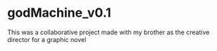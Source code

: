 # godMachine_v0.1
This was a collaborative project made with my brother as the creative director for a graphic novel 
